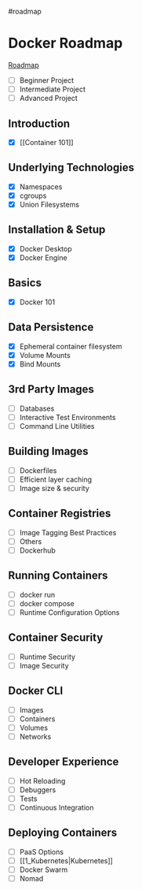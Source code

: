 #roadmap 
# Docker Roadmap
[Roadmap](https://roadmap.sh/docker)
- [ ] Beginner Project
- [ ] Intermediate Project
- [ ] Advanced Project
## Introduction
- [x] [[Container 101]]
## Underlying Technologies
- [x] Namespaces
- [x] cgroups
- [x] Union Filesystems
## Installation & Setup
- [x] Docker Desktop
- [x] Docker Engine
## Basics
- [x] Docker 101
## Data Persistence
- [x] Ephemeral container filesystem
- [x] Volume Mounts
- [x] Bind Mounts
## 3rd Party Images
- [ ] Databases
- [ ] Interactive Test Environments
- [ ] Command Line Utilities
## Building Images
- [ ] Dockerfiles
- [ ] Efficient layer caching
- [ ] Image size & security
## Container Registries
- [ ] Image Tagging Best Practices
- [ ] Others
- [ ] Dockerhub
## Running Containers
- [ ] docker run
- [ ] docker compose
- [ ] Runtime Configuration Options
## Container Security
- [ ] Runtime Security
- [ ] Image Security
## Docker CLI
- [ ] Images
- [ ] Containers
- [ ] Volumes
- [ ] Networks
## Developer Experience
- [ ] Hot Reloading
- [ ] Debuggers
- [ ] Tests
- [ ] Continuous Integration
## Deploying Containers
- [ ] PaaS Options
- [ ] [[1_Kubernetes|Kubernetes]]
- [ ] Docker Swarm
- [ ] Nomad